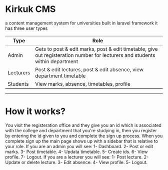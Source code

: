 # Kirkuk CMS
 a content management system for universities built in laravel framework
it has three user types 

| Type | Role |
| ----------- | ----------- |
| Admin | Gets to post & edit marks, post & edit timetable, give out registeration number for lecturers and students within department |
| Lecturers | Post & edit lectures, post & edit absence, view department timetable|
| Students | View marks, absence, timetables, profile|

---
# How it works?
You visit the registeration office and they give you an id which is 
associated with the college and department that you're studying in,
then you register by entering the id given to you and complete the 
sign up process. 
When you complete sign up the main page shows up with a sidebar that is 
relative to your role.
If you are an admin you will see:
1- Dashboard.
2- Post or edit marks.
3- Post timetable.
4- Updata timetable.
5- Create ids.
6- View profile.
7- Logout.
If you are a lecturer you will see:
1- Post lecture.
2- Update or delete lecture.
3- Edit absence.
4- View profile.
5- Logout.

